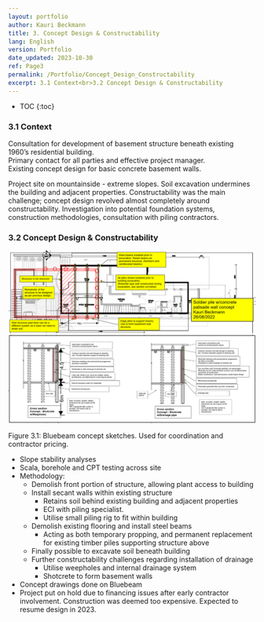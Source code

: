 ```yaml
---
layout: portfolio
author: Kauri Beckmann
title: 3. Concept Design & Constructability
lang: English
version: Portfolio
date_updated: 2023-10-30
ref: Page3
permalink: /Portfolio/Concept_Design_Constructability
excerpt: 3.1 Context<br>3.2 Concept Design & Constructability
---
```


- TOC
{:toc}

### 3.1 Context
Consultation for development of basement structure beneath existing 1960’s residential building.<br>
Primary contact for all parties and effective project manager.<br>
Existing concept design for basic concrete basement walls.<br>

Project site on mountainside - extreme slopes. Soil excavation undermines the building and adjacent properties. Constructability was the main challenge; concept design revolved almost completely around constructability. Investigation into potential foundation systems, construction methodologies, consultation with piling contractors.

### 3.2 Concept Design & Constructability

![Figure_3-1-1](\assets\images\portfolio\Figure_3-1-1.png)
![Figure_3-1-2](\assets\images\portfolio\Figure_3-1-2.png)
<figcaption>Figure 3.1: Bluebeam concept sketches. Used for coordination and contractor pricing.</figcaption>

* Slope stability analyses
* Scala, borehole and CPT testing across site
* Methodology:
  * Demolish front portion of structure, allowing plant access to building
  * Install secant walls within existing structure
    * Retains soil behind existing building and adjacent properties
    * ECI with piling specialist.
    * Utilise small piling rig to fit within building
  * Demolish existing flooring and install steel beams
    * Acting as both temporary propping, and permanent replacement for existing timber piles supporting structure above
  * Finally possible to excavate soil beneath building
  * Further constructability challenges regarding installation of drainage
    * Utilise weepholes and internal drainage system
    * Shotcrete to form basement walls
* Concept drawings done on Bluebeam
* Project put on hold due to financing issues after early contractor involvement. Construction was deemed too expensive. Expected to resume design in 2023.